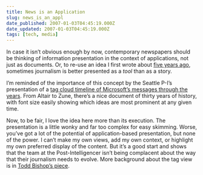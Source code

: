 ```yaml
---
title: News is an Application
slug: news_is_an_appl
date_published: 2007-01-03T04:45:19.000Z
date_updated: 2007-01-03T04:45:19.000Z
tags: [tech, media]
---
```


In case it isn’t obvious enough by now, contemporary newspapers should be thinking of information presentation in the context of applications, not just as documents. Or, to re-use an idea I first wrote about [five years ago](/2002/04/09/stories_and_too), sometimes journalism is better presented as a *tool* than as a story.

I’m reminded of the importance of this concept by the Seattle P-I’s presentation of a [tag cloud timeline of Microsoft’s messages through the years](http://blog.seattlepi.nwsource.com/microsoft/tags/). From Altair to Zune, there’s a nice document of thirty years of history, with font size easily showing which ideas are most prominent at any given time.

Now, to be fair, I love the idea here more than its execution. The presentation is a little wonky and far too complex for easy skimming. Worse, you’ve got a lot of the potential of application-based presentation, but none of the power. I can’t make my own views, add my own context, or highlight my own preferred display of the content. But it’s a good start and shows that the team at the Post-Intelligencer isn’t being complacent about the way that their journalism needs to evolve. More background about the tag view is in [Todd Bishop’s piece](http://seattlepi.nwsource.com/business/297989_msftevolution02.html).
